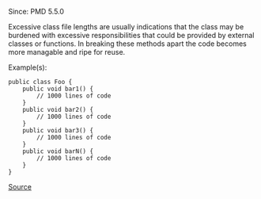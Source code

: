 Since: PMD 5.5.0

Excessive class file lengths are usually indications that the class may be burdened with excessive 
responsibilities that could be provided by external classes or functions. In breaking these methods
apart the code becomes more managable and ripe for reuse.

Example(s):
```
public class Foo {
	public void bar1() {
		// 1000 lines of code
	}
	public void bar2() {
		// 1000 lines of code
	}
	public void bar3() {
		// 1000 lines of code
	}
	public void barN() {
		// 1000 lines of code
	}
}
```

[Source](https://pmd.github.io/pmd-5.6.1/pmd-apex/rules/apex/complexity.html#ExcessiveClassLength)
